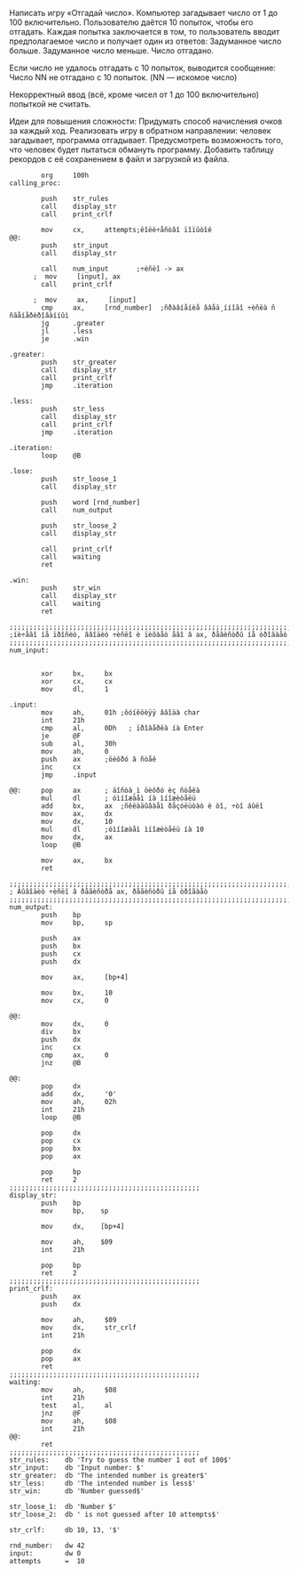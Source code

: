 Написать игру «Отгадай число». Компьютер загадывает число от 1 до 100 включительно. Пользователю даётся 10 попыток, чтобы его отгадать. Каждая попытка заключается в том, то пользователь вводит предполагаемое число и получает один из ответов:
Задуманное число больше.
Задуманное число меньше.
Число отгадано.


Если число не удалось отгадать с 10 попыток, выводится сообщение:
Число NN не отгадано с 10 попыток. (NN — искомое число)


Некорректный ввод (всё, кроме чисел от 1 до 100 включительно) попыткой не считать.


Идеи для повышения сложности:
Придумать способ начисления очков за каждый ход.
Реализовать игру в обратном направлении: человек загадывает, программа отгадывает. Предусмотреть возможность того, что человек будет пытаться обмануть программу.
Добавить таблицу рекордов с её сохранением в файл и загрузкой из файла.

```assembly
        org     100h
calling_proc:

        push    str_rules
        call    display_str
        call    print_crlf

        mov     cx,     attempts;êîëè÷åñòâî ïîïûòîê
@@:
        push    str_input
        call    display_str

        call    num_input       ;÷èñëî -> ax
      ;  mov     [input], ax
        call    print_crlf

      ;  mov     ax,     [input]
        cmp     ax,     [rnd_number]  ;ñðàâíåíèå ââåä¸ííîãî ÷èñëà ñ ñãåíåðèðîâàííûì
        jg      .greater
        jl      .less
        je      .win

.greater:
        push    str_greater
        call    display_str
        call    print_crlf
        jmp     .iteration

.less:
        push    str_less
        call    display_str
        call    print_crlf
        jmp     .iteration

.iteration:
        loop    @B

.lose:
        push    str_loose_1
        call    display_str

        push    word [rnd_number]
        call    num_output

        push    str_loose_2
        call    display_str

        call    print_crlf
        call    waiting
        ret

.win:
        push    str_win
        call    display_str
        call    waiting
        ret

;;;;;;;;;;;;;;;;;;;;;;;;;;;;;;;;;;;;;;;;;;;;;;;;;;;;;;;;;;;;;;;;;;;;;;;
;íè÷åãî íå ïðîñèò, ââîäèò ÷èñëî è ïèõàåò åãî â ax, ðåãèñòðû íå òðîãàåò
;;;;;;;;;;;;;;;;;;;;;;;;;;;;;;;;;;;;;;;;;;;;;;;;;;;;;;;;;;;;;;;;;;;;;;;
num_input:


        xor     bx,     bx
        xor     cx,     cx
        mov     dl,     1

.input:
        mov     ah,     01h ;ôóíêöèÿÿ ââîäà char
        int     21h
        cmp     al,     0Dh   ; ïðîâåðêà íà Enter
        je      @F
        sub     al,     30h
        mov     ah,     0
        push    ax      ;öèôðó â ñòåê
        inc     cx
        jmp     .input
 
@@:     pop     ax      ; äîñòà¸ì öèôðó èç ñòåêà
        mul     dl      ; óìíîæàåì íà ìíîæèòåëü
        add     bx,     ax  ;ñêëàäûâàåì ðåçóëüòàò è òî, ÷òî áûëî
        mov     ax,     dx
        mov     dx,     10
        mul     dl      ;óìíîæàåì ìíîæèòåëü íà 10
        mov     dx,     ax
        loop    @B

        mov     ax,     bx
        ret

;;;;;;;;;;;;;;;;;;;;;;;;;;;;;;;;;;;;;;;;;;;;;;;;;;;;;;;;;;;;;;;;;;;;;;;;;;;;
; Âûâîäèò ÷èñëî â ðåãèñòðå ax, ðåãèñòðû íå òðîãàåò
;;;;;;;;;;;;;;;;;;;;;;;;;;;;;;;;;;;;;;;;;;;;;;;;;;;;;;;;;;;;;;;;;;;;;;;;;;;;
num_output:
        push    bp
        mov     bp,     sp

        push    ax
        push    bx
        push    cx
        push    dx

        mov     ax,     [bp+4]

        mov     bx,     10
        mov     cx,     0

@@:
        mov     dx,     0
        div     bx
        push    dx
        inc     cx
        cmp     ax,     0
        jnz     @B

@@:
        pop     dx
        add     dx,     '0'
        mov     ah,     02h
        int     21h
        loop    @B

        pop     dx
        pop     cx
        pop     bx
        pop     ax

        pop     bp
        ret     2
;;;;;;;;;;;;;;;;;;;;;;;;;;;;;;;;;;;;;;;;;;;;;;;;
display_str:
        push    bp
        mov     bp,    sp

        mov     dx,    [bp+4]

        mov     ah,    $09
        int     21h

        pop     bp
        ret     2
;;;;;;;;;;;;;;;;;;;;;;;;;;;;;;;;;;;;;;;;;;;;;;;;
print_crlf:
        push    ax
        push    dx

        mov     ah,     $09
        mov     dx,     str_crlf
        int     21h

        pop     dx
        pop     ax
        ret
;;;;;;;;;;;;;;;;;;;;;;;;;;;;;;;;;;;;;;;;;;;;;;;;
waiting:
        mov     ah,     $08
        int     21h
        test    al,     al
        jnz     @F
        mov     ah,     $08
        int     21h
@@:
        ret
;;;;;;;;;;;;;;;;;;;;;;;;;;;;;;;;;;;;;;;;;;;;;;;;
str_rules:    db 'Try to guess the number 1 out of 100$'
str_input:    db 'Input number: $'
str_greater:  db 'The intended number is greater$'
str_less:     db 'The intended number is less$'
str_win:      db 'Number guessed$'

str_loose_1:  db 'Number $'
str_loose_2:  db ' is not guessed after 10 attempts$'

str_crlf:     db 10, 13, '$'

rnd_number:   dw 42
input:        dw 0
attempts      =  10
```
